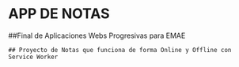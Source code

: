 # APP DE NOTAS 
##Final de Aplicaciones Webs Progresivas para EMAE

```
## Proyecto de Notas que funciona de forma Online y Offline con Service Worker 

```
